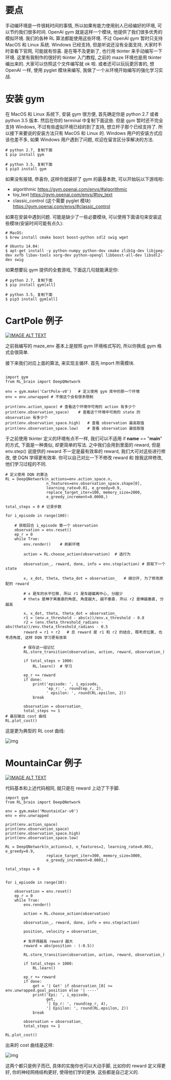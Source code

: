 # 要点

手动编环境是一件很耗时间的事情, 所以如果有能力使用别人已经编好的环境, 可以节约我们很多时间. OpenAI gym 就是这样一个模块, 他提供了我们很多优秀的模拟环境. 我们的各种 RL 算法都能使用这些环境. 不过 OpenAI gym 暂时只支持 MacOS 和 Linux 系统. Windows 已经支持, 但是听说还没有全面支持, 大家时不时查看下官网, 可能就有惊喜. 是在等不及更新了, 也行用 tkinter 来手动编写一下环境. 这里有我制作的很好的 tkinter 入门教程, 之前的 maze 环境也是用 tkinter 编出来的. 大家可以仿照这个文件编写就 ok 啦. 或者还可以玩玩更厉害的, 想 OpenAI 一样, 使用 pyglet 模块来编写, 我做了一个从环境开始编写的强化学习实战.

# 安装 gym

在 MacOS 和 Linux 系统下, 安装 gym 很方便, 首先确定你是 python 2.7 或者 python 3.5 版本. 然后在你的 terminal 中复制下面这些. 但是 gym 暂时还不完全支持 Windows, 不过有些虚拟环境已经的到了支持, 想立杆子那个已经支持了. 所以接下来要说的安装方法只有 MacOS 和 Linux 的. Windows 用户的安装方式应该也差不多, 如果 Windows 用户遇到了问题, 欢迎在留言区分享解决的方法.

```
# python 2.7, 复制下面
$ pip install gym

# python 3.5, 复制下面
$ pip3 install gym
```

如果没有报错, 恭喜你, 这样你就装好了 gym 的最基本款, 可以开始玩以下游戏啦:

 + algorithmic   https://gym.openai.com/envs/#algorithmic
 + toy_text   https://gym.openai.com/envs/#toy_text
 + classic_control (这个需要 pyglet 模块)    https://gym.openai.com/envs/#classic_control
 
如果在安装中遇到问题. 可能是缺少了一些必要模块, 可以使用下面语句来安装这些模块(安装时间可能有点久):

```
# MacOS:
$ brew install cmake boost boost-python sdl2 swig wget

# Ubuntu 14.04:
$ apt-get install -y python-numpy python-dev cmake zlib1g-dev libjpeg-dev xvfb libav-tools xorg-dev python-opengl libboost-all-dev libsdl2-dev swig

```

如果想要玩 gym 提供的全套游戏, 下面这几句就能满足你:

```
# python 2.7, 复制下面
$ pip install gym[all]

# python 3.5, 复制下面
$ pip3 install gym[all]
```

# CartPole 例子


[![IMAGE ALT TEXT](https://morvanzhou.github.io/static/results/ML-intro/q5.png)](https://morvanzhou.github.io/static/results/reinforcement-learning/cartpole%20dqn.mp4)



之前我编写的 maze_env 基本上是按照 gym 环境格式写的, 所以你换成 gym 格式会很简单.

接下来我们对应上面的算法, 来实现主循环. 首先 import 所需模块.

```

import gym
from RL_brain import DeepQNetwork

env = gym.make('CartPole-v0')   # 定义使用 gym 库中的那一个环境
env = env.unwrapped # 不做这个会有很多限制

print(env.action_space) # 查看这个环境中可用的 action 有多少个
print(env.observation_space)    # 查看这个环境中可用的 state 的 observation 有多少个
print(env.observation_space.high)   # 查看 observation 最高取值
print(env.observation_space.low)    # 查看 observation 最低取值
```

于之前使用 tkinter 定义的环境有点不一样, 我们可以不适用 if __name__ == "__main__" 的方式, 下面是一种类似, 却更简单的写法. 之中我们会用到里面的 reward, 但是 env.step() 说提供的 reward 不一定是最有效率的 reward, 我们大可对这些进行修改, 使 DQN 学得更有效率. 你可以自己对比一下不修改 reward 和 按我这样修改, 他们学习过程的不同.

```
# 定义使用 DQN 的算法
RL = DeepQNetwork(n_actions=env.action_space.n,
                  n_features=env.observation_space.shape[0],
                  learning_rate=0.01, e_greedy=0.9,
                  replace_target_iter=100, memory_size=2000,
                  e_greedy_increment=0.0008,)

total_steps = 0 # 记录步数

for i_episode in range(100):

    # 获取回合 i_episode 第一个 observation
    observation = env.reset()
    ep_r = 0
    while True:
        env.render()    # 刷新环境

        action = RL.choose_action(observation)  # 选行为

        observation_, reward, done, info = env.step(action) # 获取下一个 state

        x, x_dot, theta, theta_dot = observation_   # 细分开, 为了修改原配的 reward

        # x 是车的水平位移, 所以 r1 是车越偏离中心, 分越少
        # theta 是棒子离垂直的角度, 角度越大, 越不垂直. 所以 r2 是棒越垂直, 分越高

        x, x_dot, theta, theta_dot = observation_
        r1 = (env.x_threshold - abs(x))/env.x_threshold - 0.8
        r2 = (env.theta_threshold_radians - abs(theta))/env.theta_threshold_radians - 0.5
        reward = r1 + r2   # 总 reward 是 r1 和 r2 的结合, 既考虑位置, 也考虑角度, 这样 DQN 学习更有效率

        # 保存这一组记忆
        RL.store_transition(observation, action, reward, observation_)

        if total_steps > 1000:
            RL.learn()  # 学习

        ep_r += reward
        if done:
            print('episode: ', i_episode,
                  'ep_r: ', round(ep_r, 2),
                  ' epsilon: ', round(RL.epsilon, 2))
            break

        observation = observation_
        total_steps += 1
# 最后输出 cost 曲线
RL.plot_cost()
```

这是更为典型的 RL cost 曲线:

![img](https://morvanzhou.github.io/static/results/reinforcement-learning/4-4-1.png)

# MountainCar 例子

[![IMAGE ALT TEXT](https://morvanzhou.github.io/static/results/ML-intro/q5.png)](https://morvanzhou.github.io/static/results/reinforcement-learning/mountaincar%20dqn.mp4)



代码基本和上述代码相同, 就只是在 reward 上动了下手脚.


```
import gym
from RL_brain import DeepQNetwork

env = gym.make('MountainCar-v0')
env = env.unwrapped

print(env.action_space)
print(env.observation_space)
print(env.observation_space.high)
print(env.observation_space.low)

RL = DeepQNetwork(n_actions=3, n_features=2, learning_rate=0.001, e_greedy=0.9,
                  replace_target_iter=300, memory_size=3000,
                  e_greedy_increment=0.0001,)

total_steps = 0


for i_episode in range(10):

    observation = env.reset()
    ep_r = 0
    while True:
        env.render()

        action = RL.choose_action(observation)

        observation_, reward, done, info = env.step(action)

        position, velocity = observation_

        # 车开得越高 reward 越大
        reward = abs(position - (-0.5))

        RL.store_transition(observation, action, reward, observation_)

        if total_steps > 1000:
            RL.learn()

        ep_r += reward
        if done:
            get = '| Get' if observation_[0] >= env.unwrapped.goal_position else '| ----'
            print('Epi: ', i_episode,
                  get,
                  '| Ep_r: ', round(ep_r, 4),
                  '| Epsilon: ', round(RL.epsilon, 2))
            break

        observation = observation_
        total_steps += 1

RL.plot_cost()
```

出来的 cost 曲线是这样:

![img](https://morvanzhou.github.io/static/results/reinforcement-learning/4-4-2.png)


这两个都只是例子而已, 具体的实施你也可以大动手脚, 比如你的 reward 定义得更好, 你的神经网络结构更好, 使得他们学的更快. 这些都是自己定义的.



